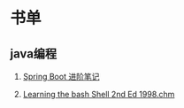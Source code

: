 # 书单

## java编程
1. [Spring Boot 进阶笔记](http://blog.nowcode.cn/pdf/Spring%20Boot%20%E8%BF%9B%E9%98%B6%E7%AC%94%E8%AE%B0.pdf)

2. [Learning the bash Shell 2nd Ed 1998.chm](https://blog.nowcode.cn/pdf/Learning%20the%20bash%20Shell%202nd%20Ed%201998.chm)